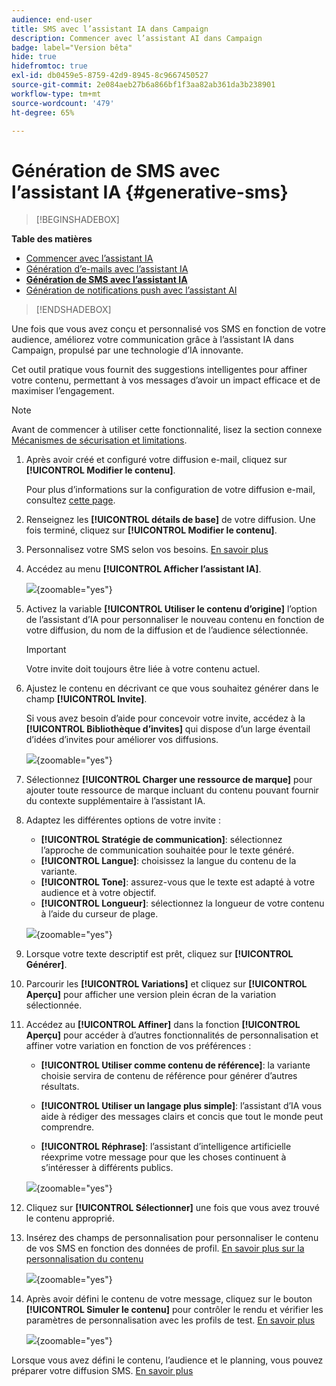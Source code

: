 ```yaml
---
audience: end-user
title: SMS avec l’assistant IA dans Campaign
description: Commencer avec l’assistant AI dans Campaign
badge: label="Version bêta"
hide: true
hidefromtoc: true
exl-id: db0459e5-8759-42d9-8945-8c9667450527
source-git-commit: 2e084aeb27b6a866bf1f3aa82ab361da3b238901
workflow-type: tm+mt
source-wordcount: '479'
ht-degree: 65%

---
```


# Génération de SMS avec l’assistant IA {#generative-sms}

>[!BEGINSHADEBOX]

**Table des matières**

* [Commencer avec l’assistant IA](generative-gs.md)
* [Génération d’e-mails avec l’assistant IA](generative-content.md)
* **[Génération de SMS avec l’assistant IA](generative-sms.md)**
* [Génération de notifications push avec l’assistant AI](generative-push.md)

>[!ENDSHADEBOX]

Une fois que vous avez conçu et personnalisé vos SMS en fonction de votre audience, améliorez votre communication grâce à l’assistant IA dans Campaign, propulsé par une technologie d’IA innovante.

Cet outil pratique vous fournit des suggestions intelligentes pour affiner votre contenu, permettant à vos messages d’avoir un impact efficace et de maximiser l’engagement.

>[!NOTE]
>
>Avant de commencer à utiliser cette fonctionnalité, lisez la section connexe [Mécanismes de sécurisation et limitations](generative-gs.md#guardrails-and-limitations).

1. Après avoir créé et configuré votre diffusion e-mail, cliquez sur **[!UICONTROL Modifier le contenu]**.

   Pour plus d’informations sur la configuration de votre diffusion e-mail, consultez [cette page](../sms/create-sms.md).

1. Renseignez les **[!UICONTROL détails de base]** de votre diffusion. Une fois terminé, cliquez sur **[!UICONTROL Modifier le contenu]**.

1. Personnalisez votre SMS selon vos besoins. [En savoir plus](../sms/content-sms.md)

1. Accédez au menu **[!UICONTROL Afficher l’assistant IA]**.

   ![](assets/sms-genai-1.png){zoomable=&quot;yes&quot;}

1. Activez la variable **[!UICONTROL Utiliser le contenu d’origine]** l’option de l’assistant d’IA pour personnaliser le nouveau contenu en fonction de votre diffusion, du nom de la diffusion et de l’audience sélectionnée.

   >[!IMPORTANT]
   >
   > Votre invite doit toujours être liée à votre contenu actuel.

1. Ajustez le contenu en décrivant ce que vous souhaitez générer dans le champ **[!UICONTROL Invite]**.

   Si vous avez besoin d’aide pour concevoir votre invite, accédez à la **[!UICONTROL Bibliothèque d’invites]** qui dispose d’un large éventail d’idées d’invites pour améliorer vos diffusions.

   ![](assets/sms-genai-2.png){zoomable=&quot;yes&quot;}

1. Sélectionnez **[!UICONTROL Charger une ressource de marque]** pour ajouter toute ressource de marque incluant du contenu pouvant fournir du contexte supplémentaire à l’assistant IA.

1. Adaptez les différentes options de votre invite :

   * **[!UICONTROL Stratégie de communication]**: sélectionnez l’approche de communication souhaitée pour le texte généré.
   * **[!UICONTROL Langue]**: choisissez la langue du contenu de la variante.
   * **[!UICONTROL Tone]**: assurez-vous que le texte est adapté à votre audience et à votre objectif.
   * **[!UICONTROL Longueur]**: sélectionnez la longueur de votre contenu à l’aide du curseur de plage.

   ![](assets/sms-genai-3.png){zoomable=&quot;yes&quot;}

1. Lorsque votre texte descriptif est prêt, cliquez sur **[!UICONTROL Générer]**.

1. Parcourir les **[!UICONTROL Variations]** et cliquez sur **[!UICONTROL Aperçu]** pour afficher une version plein écran de la variation sélectionnée.

1. Accédez au **[!UICONTROL Affiner]** dans la fonction **[!UICONTROL Aperçu]** pour accéder à d’autres fonctionnalités de personnalisation et affiner votre variation en fonction de vos préférences :

   * **[!UICONTROL Utiliser comme contenu de référence]**: la variante choisie servira de contenu de référence pour générer d’autres résultats.

   * **[!UICONTROL Utiliser un langage plus simple]**: l’assistant d’IA vous aide à rédiger des messages clairs et concis que tout le monde peut comprendre.

   * **[!UICONTROL Réphrase]**: l’assistant d’intelligence artificielle réexprime votre message pour que les choses continuent à s’intéresser à différents publics.

   ![](assets/sms-genai-4.png){zoomable=&quot;yes&quot;}

1. Cliquez sur **[!UICONTROL Sélectionner]** une fois que vous avez trouvé le contenu approprié.

1. Insérez des champs de personnalisation pour personnaliser le contenu de vos SMS en fonction des données de profil. [En savoir plus sur la personnalisation du contenu](../personalization/personalize.md)

   ![](assets/sms-genai-5.png){zoomable=&quot;yes&quot;}

1. Après avoir défini le contenu de votre message, cliquez sur le bouton **[!UICONTROL Simuler le contenu]** pour contrôler le rendu et vérifier les paramètres de personnalisation avec les profils de test. [En savoir plus](../preview-test/preview-content.md)

   ![](assets/sms-genai-6.png){zoomable=&quot;yes&quot;}

Lorsque vous avez défini le contenu, l’audience et le planning, vous pouvez préparer votre diffusion SMS. [En savoir plus](../monitor/prepare-send.md)
